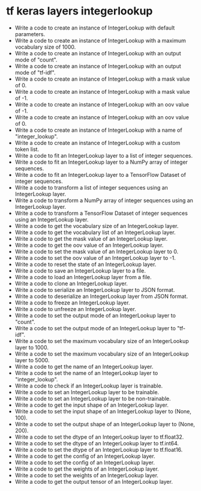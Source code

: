 # tf keras layers integerlookup

- Write a code to create an instance of IntegerLookup with default parameters.
- Write a code to create an instance of IntegerLookup with a maximum vocabulary size of 1000.
- Write a code to create an instance of IntegerLookup with an output mode of "count".
- Write a code to create an instance of IntegerLookup with an output mode of "tf-idf".
- Write a code to create an instance of IntegerLookup with a mask value of 0.
- Write a code to create an instance of IntegerLookup with a mask value of -1.
- Write a code to create an instance of IntegerLookup with an oov value of -1.
- Write a code to create an instance of IntegerLookup with an oov value of 0.
- Write a code to create an instance of IntegerLookup with a name of "integer_lookup".
- Write a code to create an instance of IntegerLookup with a custom token list.
- Write a code to fit an IntegerLookup layer to a list of integer sequences.
- Write a code to fit an IntegerLookup layer to a NumPy array of integer sequences.
- Write a code to fit an IntegerLookup layer to a TensorFlow Dataset of integer sequences.
- Write a code to transform a list of integer sequences using an IntegerLookup layer.
- Write a code to transform a NumPy array of integer sequences using an IntegerLookup layer.
- Write a code to transform a TensorFlow Dataset of integer sequences using an IntegerLookup layer.
- Write a code to get the vocabulary size of an IntegerLookup layer.
- Write a code to get the vocabulary list of an IntegerLookup layer.
- Write a code to get the mask value of an IntegerLookup layer.
- Write a code to get the oov value of an IntegerLookup layer.
- Write a code to set the mask value of an IntegerLookup layer to 0.
- Write a code to set the oov value of an IntegerLookup layer to -1.
- Write a code to reset the state of an IntegerLookup layer.
- Write a code to save an IntegerLookup layer to a file.
- Write a code to load an IntegerLookup layer from a file.
- Write a code to clone an IntegerLookup layer.
- Write a code to serialize an IntegerLookup layer to JSON format.
- Write a code to deserialize an IntegerLookup layer from JSON format.
- Write a code to freeze an IntegerLookup layer.
- Write a code to unfreeze an IntegerLookup layer.
- Write a code to set the output mode of an IntegerLookup layer to "count".
- Write a code to set the output mode of an IntegerLookup layer to "tf-idf".
- Write a code to set the maximum vocabulary size of an IntegerLookup layer to 1000.
- Write a code to set the maximum vocabulary size of an IntegerLookup layer to 5000.
- Write a code to get the name of an IntegerLookup layer.
- Write a code to set the name of an IntegerLookup layer to "integer_lookup".
- Write a code to check if an IntegerLookup layer is trainable.
- Write a code to set an IntegerLookup layer to be trainable.
- Write a code to set an IntegerLookup layer to be non-trainable.
- Write a code to get the input shape of an IntegerLookup layer.
- Write a code to set the input shape of an IntegerLookup layer to (None, 100).
- Write a code to set the output shape of an IntegerLookup layer to (None, 200).
- Write a code to set the dtype of an IntegerLookup layer to tf.float32.
- Write a code to set the dtype of an IntegerLookup layer to tf.int64.
- Write a code to set the dtype of an IntegerLookup layer to tf.float16.
- Write a code to get the config of an IntegerLookup layer.
- Write a code to set the config of an IntegerLookup layer.
- Write a code to get the weights of an IntegerLookup layer.
- Write a code to set the weights of an IntegerLookup layer.
- Write a code to get the output tensor of an IntegerLookup layer.